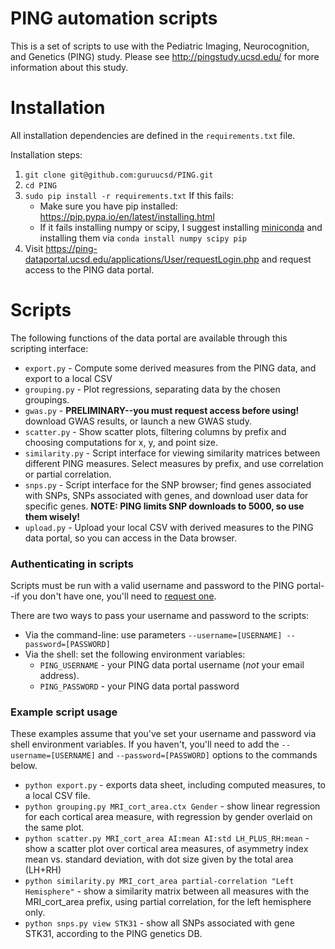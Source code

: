 PING automation scripts
=======================

This is a set of scripts to use with the Pediatric Imaging, Neurocognition, and Genetics (PING) study. Please see http://pingstudy.ucsd.edu/ for more information about this study.

# Installation

All installation dependencies are defined in the `requirements.txt` file.

Installation steps:

1. `git clone git@github.com:guruucsd/PING.git`
2. `cd PING`
3. `sudo pip install -r requirements.txt`  If this fails:
    * Make sure you have pip installed: https://pip.pypa.io/en/latest/installing.html
    * If it fails installing numpy or scipy, I suggest installing [miniconda](http://conda.pydata.org/miniconda.html) and installing them via `conda install numpy scipy pip`
4. Visit https://ping-dataportal.ucsd.edu/applications/User/requestLogin.php and request access to the PING data portal.


# Scripts

The following functions of the data portal are available through this scripting interface:

* `export.py` - Compute some derived measures from the PING data, and export to a local CSV
* `grouping.py` - Plot regressions, separating data by the chosen groupings.
* `gwas.py` - **PRELIMINARY--you must request access before using!** download GWAS results, or launch a new GWAS study.
* `scatter.py` - Show scatter plots, filtering columns by prefix and choosing computations for x, y, and point size. 
* `similarity.py` - Script interface for viewing similarity matrices between different PING measures. Select measures by prefix, and use correlation or partial correlation.
* `snps.py` - Script interface for the SNP browser; find genes associated with SNPs, SNPs associated with genes, and download user data for specific genes. **NOTE: PING limits SNP downloads to 5000, so use them wisely!**
* `upload.py` - Upload your local CSV with derived measures to the PING data portal, so you can access in the Data browser.

### Authenticating in scripts

Scripts must be run with a valid username and password to the PING portal--if you don't have one, you'll need to [request one](https://ping-dataportal.ucsd.edu/applications/User/requestLogin.php).

There are two ways to pass your username and password to the scripts:

* Via the command-line: use parameters `--username=[USERNAME] --password=[PASSWORD]`
* Via the shell: set the following environment variables:
    * `PING_USERNAME` - your PING data portal username (*not* your email address).
    * `PING_PASSWORD` - your PING data portal password


### Example script usage

These examples assume that you've set your username and password via shell environment variables. If you haven't, you'll need to add the `--username=[USERNAME]` and `--password=[PASSWORD]` options to the commands below.

* `python export.py` - exports data sheet, including computed measures, to a local CSV file. 
* `python grouping.py MRI_cort_area.ctx Gender` - show linear regression for each cortical area measure, with regression by gender overlaid on the same plot.
* `python scatter.py MRI_cort_area AI:mean AI:std LH_PLUS_RH:mean` - show a scatter plot over cortical area measures, of asymmetry index mean vs. standard deviation, with dot size given by the total area (LH+RH) 
* `python similarity.py MRI_cort_area partial-correlation "Left Hemisphere"` - show a similarity matrix between all measures with the MRI_cort_area prefix, using partial correlation, for the left hemisphere only.
* `python snps.py view STK31` - show all SNPs associated with gene STK31, according to the PING genetics DB.


